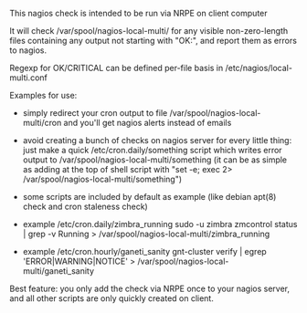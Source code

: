 This nagios check is intended to be run via NRPE on client computer

It will check /var/spool/nagios-local-multi/ for any visible non-zero-length files
containing any output not starting with "OK:", and report them as errors to nagios.

Regexp for OK/CRITICAL can be defined per-file basis in /etc/nagios/local-multi.conf

Examples for use:

- simply redirect your cron output to file /var/spool/nagios-local-multi/cron
  and you'll get nagios alerts instead of emails

- avoid creating a bunch of checks on nagios server for every little thing:
  just make a quick /etc/cron.daily/something script which writes error output 
  to /var/spool/nagios-local-multi/something (it can be as simple as adding at the 
  top of shell script with "set -e; exec 2> /var/spool/nagios-local-multi/something")

- some scripts are included by default as example (like debian apt(8) check and cron staleness check)

- example /etc/cron.daily/zimbra_running
  sudo -u zimbra zmcontrol status | grep -v Running > /var/spool/nagios-local-multi/zimbra_running
- example /etc/cron.hourly/ganeti_sanity
  gnt-cluster verify | egrep 'ERROR|WARNING|NOTICE' > /var/spool/nagios-local-multi/ganeti_sanity

Best feature: you only add the check via NRPE once to your nagios server, and all other scripts are only 
quickly created on client.
